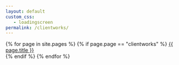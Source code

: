 ```yaml
---
layout: default
custom_css:
   - loadingscreen
permalink: /clientworks/
---
```

<div class="list">
  {% for page in site.pages %}
    {% if page.page == "clientworks" %}
    <a href="{{ page.url }}">
      {{ page.title }}
    </a>
    <br/>
    {% endif %}
  {% endfor %}
</div>